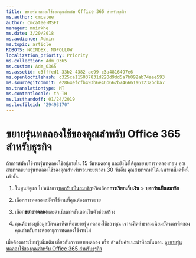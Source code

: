 ```yaml
---
title: ขยายรุ่นทดลองใช้ของคุณสำหรับ Office 365 สำหรับธุรกิจ
ms.author: cmcatee
author: cmcatee-MSFT
manager: mnirkhe
ms.date: 3/20/2018
ms.audience: Admin
ms.topic: article
ROBOTS: NOINDEX, NOFOLLOW
localization_priority: Priority
ms.collection: Adm_O365
ms.custom: Adm_O365
ms.assetid: c3fffed1-33b2-4382-ae99-c3a4816497e6
ms.openlocfilehash: c325ca115037831d220d9dd5a7b092ab74aee593
ms.sourcegitcommit: e2864efcfb493b6e46b662b746661a61232bdba7
ms.translationtype: MT
ms.contentlocale: th-TH
ms.lasthandoff: 01/24/2019
ms.locfileid: "29493170"
---
```

# <a name="extend-your-trial-for-office-365-for-business"></a>ขยายรุ่นทดลองใช้ของคุณสำหรับ Office 365 สำหรับธุรกิจ

ถ้าการสมัครใช้งานรุ่นทดลองใช้อยู่ภายใน 15 วันหมดอายุ และยังไม่ได้ถูกขยายการทดลองก่อน คุณสามารถขยายรุ่นทดลองใช้ของคุณสำหรับรอบระยะเวลา 30 วันอื่น คุณสามารถทำได้เฉพาะหนึ่งครั้งนี้เท่านั้น
  
1. ในศูนย์ดูแล ไปหน้าการ[บอกรับเป็นสมาชิก](https://go.microsoft.com/fwlink/p/?linkid=842054)หรือเลือก**การเรียกเก็บเงิน** \> **บอกรับเป็นสมาชิก**
    
2. เลือกการทดลองสมัครใช้งานที่คุณต้องการขยาย
    
3. เลือก**ขยายทดลอง**และดำเนินการขั้นตอนในตัวช่วยสร้าง 
    
4. คุณต้องระบุข้อมูลบัตรเครดิตเพื่อขยายรุ่นทดลองใช้ของคุณ เราจะคิดค่าธรรมเนียมบัตรเครดิตของคุณสำหรับการต่ออายุการทดลองใช้งานไม่
    
เมื่อต้องการเรียนรู้เพิ่มเติม เกี่ยวกับการขยายทดลอง หรือ สำหรับคำแนะนำทีละขั้นตอน ดู[ขยายรุ่นทดลองใช้ของคุณสำหรับ Office 365 สำหรับธุรกิจ](https://support.office.com/article/75533195-f1f6-4c2c-8ceb-0b5597790d7b)
  

